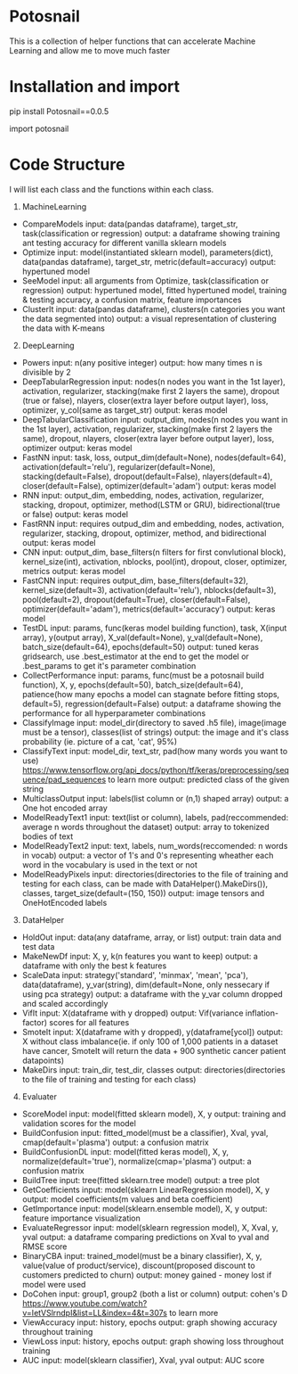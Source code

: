 # Potosnail

This is a collection of helper functions that can accelerate Machine Learning and allow me to move much faster

# Installation and import 

pip install Potosnail==0.0.5

import potosnail

# Code Structure
I will list each class and the functions within each class.

1. MachineLearning
  * CompareModels
    input: data(pandas dataframe), target_str, task(classification or regression)
    output: a dataframe showing training ant testing accuracy for different vanilla sklearn models
  * Optimize
    input: model(instantiated sklearn model), parameters(dict), data(pandas dataframe), target_str, metric(default=accuracy)
    output: hypertuned model
  * SeeModel
    input: all arguments from Optimize, task(classification or regression)
    output: hypertuned model, fitted hypertuned model, training & testing accuracy, a confusion matrix, feature importances
  * ClusterIt
    input: data(pandas dataframe), clusters(n categories you want the data segmented into)
    output: a visual representation of clustering the data with K-means
    
2. DeepLearning
  * Powers
    input: n(any positive integer)
    output: how many times n is divisible by 2
  * DeepTabularRegression
    input: nodes(n nodes you want in the 1st layer), activation, regularizer, stacking(make first 2 layers the same), dropout (true or false),
    nlayers, closer(extra layer before output layer), loss, optimizer, y_col(same as target_str)
    output: keras model
  * DeepTabularClassification
    input: output_dim, nodes(n nodes you want in the 1st layer), activation, regularizer, stacking(make first 2 layers the same), dropout,
    nlayers, closer(extra layer before output layer), loss, optimizer
    output: keras model
  * FastNN
   input: task, loss, output_dim(default=None), nodes(default=64), activation(default='relu'), regularizer(default=None), stacking(default=False), dropout(default=False),          nlayers(default=4), closer(default=False), optimizer(default='adam')
   output: keras model
  * RNN
   input: output_dim, embedding, nodes, activation, regularizer, stacking, dropout, optimizer, method(LSTM or GRU), bidirectional(true or false)
   output: keras model
  * FastRNN
   input: requires outpud_dim and embedding, nodes, activation, regularizer, stacking, dropout, optimizer, method, and bidirectional 
   output: keras model
  * CNN
   input: output_dim, base_filters(n filters for first convlutional block), kernel_size(int), activation, nblocks, pool(int), dropout, closer, optimizer, metrics
   output: keras model
  * FastCNN
   input: requires output_dim, base_filters(default=32), kernel_size(default=3), activation(default='relu'), nblocks(default=3), pool(default=2), dropout(default=True),            closer(default=False), optimizer(default='adam'), metrics(default='accuracy') 
   output: keras model
  * TestDL
    input: params, func(keras model building function), task, X(input array), y(output array), X_val(default=None), y_val(default=None), batch_size(default=64),                     epochs(default=50) 
    output: tuned keras gridsearch, use .best_estimator at the end to get the model or .best_params to get it's parameter combination
  * CollectPerformance
    input: params, func(must be a potosnail build function), X, y, epochs(default=50), batch_size(default=64), patience(how many epochs a model can stagnate before fitting           stops, default=5), regression(default=False)
    output: a dataframe showing the performance for all hyperparameter combinations
  * ClassifyImage
   input: model_dir(directory to saved .h5 file), image(image must be a tensor), classes(list of strings)
   output: the image and it's class probability (ie. picture of a cat, 'cat', 95%)
  * ClassifyText
   input: model_dir, text_str, pad(how many words you want to use) https://www.tensorflow.org/api_docs/python/tf/keras/preprocessing/sequence/pad_sequences to learn more
   output: predicted class of the given string
  * MulticlassOutput
    input: labels(list column or (n,1) shaped array)
    output: a One hot encoded array
  * ModelReadyText1
    input: text(list or column), labels, pad(reccommended: average n words throughout the dataset)
    output: array to tokenized bodies of text
  * ModelReadyText2
   input: text, labels, num_words(reccomended: n words in vocab)
   output: a vector of 1's and 0's representing wheather each word in the vocabulary is used in the text or not
  * ModelReadyPixels
    input: directories(directories to the file of training and testing for each class, can be made with DataHelper().MakeDirs()), classes, target_size(default=(150, 150))
    output: image tensors and OneHotEncoded labels
3. DataHelper
  * HoldOut
    input: data(any dataframe, array, or list)
    output: train data and test data
  * MakeNewDf
    input: X, y, k(n features you want to keep)
    output: a dataframe with only the best k features
  * ScaleData
    input: strategy('standard', 'minmax', 'mean', 'pca'), data(dataframe), y_var(string), dim(default=None, only nessecary if using pca strategy)
    output: a dataframe with the y_var column dropped and scaled accordingly
  * VifIt
   input: X(dataframe with y dropped)
   output: Vif(variance inflation-factor) scores for all features
  * SmoteIt
    input: X(dataframe with y dropped), y(dataframe[ycol])
    output: X without class imbalance(ie. if only 100 of 1,000 patients in a dataset have cancer, SmoteIt will return the data + 900 synthetic cancer patient datapoints)
  * MakeDirs
    input: train_dir, test_dir, classes
    output: directories(directories to the file of training and testing for each class)
4. Evaluater
  * ScoreModel
    input: model(fitted sklearn model), X, y
    output: training and validation scores for the model
  * BuildConfusion 
    input: fitted_model(must be a classifier), Xval, yval, cmap(default='plasma')
    output: a confusion matrix
  * BuildConfusionDL
    input: model(fitted keras model), X, y, normalize(default='true'), normalize(cmap='plasma')
    output: a confusion matrix
  * BuildTree
    input: tree(fitted sklearn.tree model)
    output: a tree plot
  * GetCoefficients
    input: model(sklearn LinearRegression model), X, y
    output: model coefficients(m values and beta coefficient)
  * GetImportance
    input: model(sklearn.ensemble model), X, y
    output: feature importance visualization
  * EvaluateRegressor
    input: model(sklearn regression model), X, Xval, y, yval
    output: a dataframe comparing predictions on Xval to yval and RMSE score
  * BinaryCBA
    input: trained_model(must be a binary classifier), X, y, value(value of product/service), discount(proposed discount to customers predicted to churn)
    output: money gained - money lost if model were used
  * DoCohen
    input: group1, group2 (both a list or column)
    output: cohen's D  https://www.youtube.com/watch?v=IetVSlrndpI&list=LL&index=4&t=307s to learn more
  * ViewAccuracy
    input: history, epochs
    output: graph showing accuracy throughout training
  * ViewLoss
    input: history, epochs
    output: graph showing loss throughout training
  * AUC
    input: model(sklearn classifier), Xval, yval
    output: AUC score
